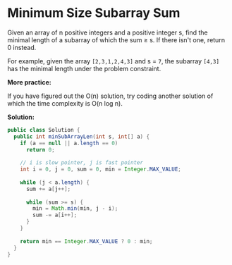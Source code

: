 # Minimum Size Subarray Sum

Given an array of n positive integers and a positive integer s, find the minimal length of a subarray of which the sum ≥ s. If there isn't one, return 0 instead.

For example, given the array `[2,3,1,2,4,3]` and s = `7`,
the subarray `[4,3]` has the minimal length under the problem constraint.

**More practice:**

If you have figured out the O(n) solution, try coding another solution of which the time complexity is O(n log n).

**Solution:**
```java
public class Solution {
  public int minSubArrayLen(int s, int[] a) {
    if (a == null || a.length == 0)
      return 0;
        
    // i is slow pointer, j is fast pointer
    int i = 0, j = 0, sum = 0, min = Integer.MAX_VALUE;
        
    while (j < a.length) {
      sum += a[j++];
            
      while (sum >= s) {
        min = Math.min(min, j - i);
        sum -= a[i++];
      }
    }
        
    return min == Integer.MAX_VALUE ? 0 : min;
  }
}
```